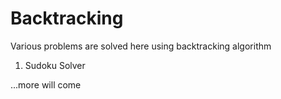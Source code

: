 # Backtracking
Various problems are solved here using backtracking algorithm
1) Sudoku Solver




...more will come
